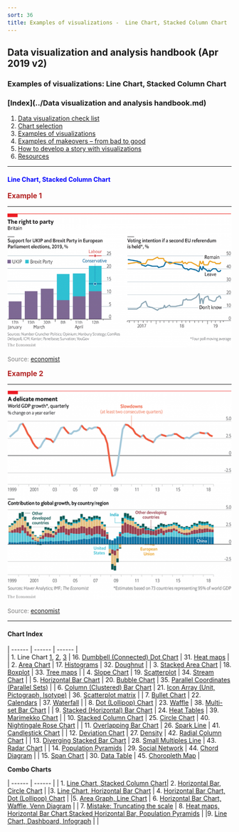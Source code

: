 ```yaml
---
sort: 36
title: Examples of visualizations -  Line Chart, Stacked Column Chart
---
```


## Data visualization and analysis handbook (Apr 2019 v2)
###  Examples of visualizations: Line Chart, Stacked Column Chart

### [Index](../Data visualization and analysis handbook.md)

1. [Data visualization check list](1_checklist.md)
1. [Chart selection](2_chartselection.md)
1. [Examples of visualizations](3_chartindex.md)
1. [Examples of makeovers – from bad to good](4_makeover.md)
1. [How to develop a story with visualizations](5_story.md)
1. [Resources](6_resources.md)


***


#### <span style="color:blue; ">Line Chart, Stacked Column Chart </span>

<span style="color:FireBrick; font-size:12pt; font-weight : bold;">Example 1</Span>

***

![png](img/Picture27.png)

<span style="color:gray; font-size:10pt;">Source: [economist](https://www.economist.com/graphic-detail/2019/04/15/right-wing-populist-parties-are-polling-well-in-britain
)</span>

<span style="color:FireBrick; font-size:12pt; font-weight : bold;">Example 2</Span>

***

![png](img/Picture28.png)

<span style="color:gray; font-size:10pt; ">Source: [economist](https://www.economist.com/graphic-detail/2019/04/09/the-world-economy-is-slowing-down)</span>



***

####  Chart Index
 

 
| ------ | ------ | ------ |  
| 1. Line Chart [1](3_s1.md), [2](3_s1_2.md), [3](3_s1_3.md) | 16. [Dumbbell (Connected) Dot Chart](3_s16.md) | 31. [Heat maps](3_s31.md) | 
| 2. [Area Chart](3_s2.md) | 17. [Histograms](3_s17.md) | 32. [Doughnut](3_s32.md) | 
| 3. [Stacked Area Chart](3_s3.md) | 18. [Boxplot](3_s18.md) | 33. [Tree maps](3_s33.md) | 
| 4. [Slope Chart](3_s4.md) | 19. [Scatterplot](3_s19.md) | 34. [Stream Chart](3_s34.md) | 
| 5. [Horizontal Bar Chart](3_s5.md) | 20. [Bubble Chart](3_s20.md) | 35. [Parallel Coordinates (Parallel Sets)](3_s35.md) | 
| 6. [Column (Clustered) Bar Chart](3_s6.md) | 21. [Icon Array (Unit, Pictograph, Isotype)](3_s21.md) | 36. [Scatterplot matrix](3_s36.md) | 
| 7. [Bullet Chart](3_s7.md) | 22. [Calendars](3_s22.md) | 37. [Waterfall](3_s37.md) | 
| 8. [Dot (Lollipop) Chart](3_s8.md) | 23. [Waffle](3_s23.md) | 38. [Multi-set Bar Chart](3_s38.md) | 
| 9. [Stacked (Horizontal) Bar Chart](3_s9.md) | 24. [Heat Tables](3_s24.md) | 39. [Marimekko Chart](3_s39.md) | 
| 10. [Stacked Column Chart](3_s10.md) | 25. [Circle Chart](3_s25.md) | 40. [Nightingale Rose Chart](3_s40.md) | 
| 11. [Overlapping Bar Chart](3_s11.md) | 26. [Spark Line](3_s26.md) | 41. [Candlestick Chart](3_s41.md) | 
| 12. [Deviation Chart](3_s12.md) | 27. [Density](3_s27.md) | 42. [Radial Column Chart](3_s42.md)  | 
| 13. [Diverging Stacked Bar Chart](3_s13.md) | 28. [Small Multiples Line](3_s28.md) | 43. [Radar Chart](3_s43.md) | 
| 14. [Population Pyramids](3_s14.md) | 29. [Social Network](3_s29.md)  | 44. [Chord Diagram](3_s44.md) | 
| 15. [Span Chart](3_s15.md) | 30. [Data Table](3_s30.md) | 45. [Choropleth Map](3_s45.md) | 


**Combo Charts**

| ------ | ------ | 
| 1. [Line Chart, Stacked Column Chart](3_ss01.md)| 2. [Horizontal Bar, Circle Chart](3_ss02.md) | 
|3. [Line Chart, Horizontal Bar Chart](3_ss03.md) | 4. [Horizontal Bar Chart, Dot (Lollipop) Chart](3_ss04.md) | 
|5. [Area Graph, Line Chart](3_ss05.md) | 6. [Horizontal Bar Chart, Waffle, Venn Diagram](3_ss06.md) | 
| 7. [Mistake: Truncating the scale](3_ss07.md) | 8. [Heat maps, Horizontal Bar Chart,Stacked Horizontal Bar, Population Pyramids](3_ss08.md) | 
|9. [Line Chart, Dashboard, Infograph](3_ss09.md) | |